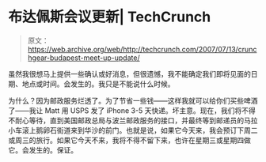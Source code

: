 # 布达佩斯会议更新| TechCrunch

> 原文：<https://web.archive.org/web/http://techcrunch.com/2007/07/13/crunchgear-budapest-meet-up-update/>

虽然我很想马上提供一些确认或好消息，但很遗憾，我不能确定我们即将见面的日期、地点或时间。会发生的。我只是不能说什么时候。

为什么？因为邮政服务烂透了。为了节省一些钱——这样我就可以给你们买些啤酒了——我让 Matt 用 USPS 发了 iPhone 3-5 天快递。坏主意。现在，我们将不得不耐心等待，直到美国邮政总局与波兰邮政服务的接口，并最终等到邮递员的马拉小车滚上鹅卵石街道来到华沙的前门。也就是说，如果它今天来，我会预订下周二或周三的旅行。如果它今天不来，我将不得不留下来，也许在星期三或星期四做它。会发生的。保证。